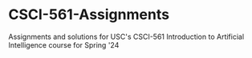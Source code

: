 # CSCI-561-Assignments
Assignments and solutions for USC's CSCI-561 Introduction to Artificial Intelligence course for Spring '24
